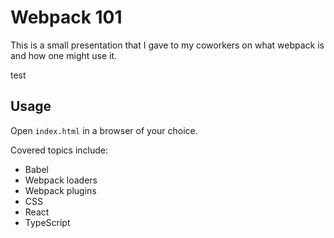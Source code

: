 # Webpack 101
This is a small presentation that I gave to my coworkers on what webpack is and how one might use it.

test

## Usage
Open `index.html` in a browser of your choice.

Covered topics include:
- Babel
- Webpack loaders
- Webpack plugins
- CSS
- React
- TypeScript
